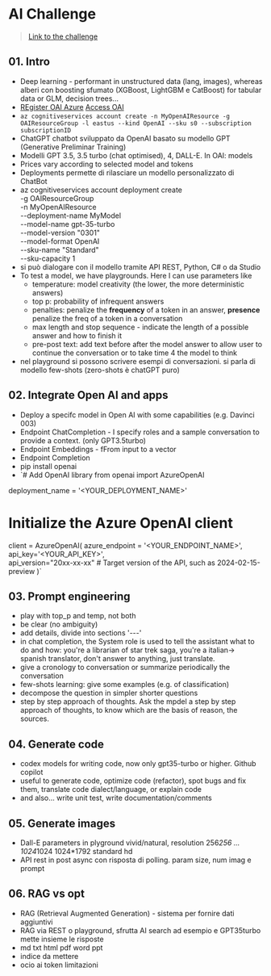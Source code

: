 # AI Challenge

> [Link to the challenge](https://learn.microsoft.com/it-it/collections/ddkzh7oe0jpk?WT.mc_id=cloudskillschallenge_da09d3ca-a2bb-47dc-ba42-bea77b386a3d)

## 01. Intro

* Deep learning - performant in unstructured data (lang, images), whereas alberi con boosting sfumato (XGBoost, LightGBM e CatBoost) for tabular data or GLM, decision trees...
* [REgister OAI Azure](https://aka.ms/oai/access) [Access OAI](https://oai.azure.com/)
* `az cognitiveservices account create -n MyOpenAIResource -g OAIResourceGroup -l eastus --kind OpenAI --sku s0 --subscription subscriptionID`
* ChatGPT chatbot sviluppato da OpenAI basato su modello GPT (Generative Preliminar Training)
* Modelli GPT 3.5, 3.5 turbo (chat optimised), 4, DALL-E. In OAI: models
* Prices vary according to selected model and tokens
* Deployments permette di rilasciare un modello personalizzato di ChatBot
* az cognitiveservices account deployment create \
   -g OAIResourceGroup \
   -n MyOpenAIResource \
   --deployment-name MyModel \
   --model-name gpt-35-turbo \
   --model-version "0301"  \
   --model-format OpenAI \
   --sku-name "Standard" \
   --sku-capacity 1
* si può dialogare con il modello tramite API REST, Python, C# o da Studio
* To test a model, we have playgrounds. Here I can use parameters like
  * temperature: model creativity (the lower, the more deterministic answers)
  * top p: probability of infrequent answers
  * penalties: penalize the **frequency** of a token in an answer, **presence** penalize the freq of a token in a conversation
  * max length and stop sequence - indicate the length of a possible answer and how to finish it
  * pre-post text: add text before after the model answer to allow user to continue the conversation or to take time 4 the model to think
* nel playground si possono scrivere esempi di conversazioni. si parla di modello few-shots (zero-shots è chatGPT puro)

## 02. Integrate Open AI and apps

* Deploy a specifc model in Open AI with some capabilities (e.g. Davinci 003)
* Endpoint ChatCompletion - I specify roles and a sample conversation to provide a context. (only GPT3.5turbo)
* Endpoint Embeddings - fFrom input to a vector
* Endpoint Completion
* pip install openai
* `# Add OpenAI library
from openai import AzureOpenAI

deployment_name = '<YOUR_DEPLOYMENT_NAME>' 

# Initialize the Azure OpenAI client
client = AzureOpenAI(
        azure_endpoint = '<YOUR_ENDPOINT_NAME>', 
        api_key='<YOUR_API_KEY>',  
        api_version="20xx-xx-xx" #  Target version of the API, such as 2024-02-15-preview
        )`

## 03. Prompt engineering

* play with top_p and temp, not both
* be clear (no ambiguity)
* add details, divide into sections '---'
* in chat completion, the System role is used to tell the assistant what to do and how: you're a librarian of star trek saga, you're a italian-> spanish translator, don't answer to anything, just translate.
* give a cronology to conversation or summarize periodically the conversation
* few-shots learning: give some examples (e.g. of classification)
* decompose the question in simpler shorter questions
* step by step approach of thoughts. Ask the mpdel a step by step approach of thoughts, to know which are the basis of reason, the sources.

## 04. Generate code

* codex models for writing code, now only gpt35-turbo or higher. Github copilot
* useful to generate code, optimize code (refactor), spot bugs and fix them, translate code dialect/language, or explain code
* and also... write unit test, write documentation/comments

## 05. Generate images

* Dall-E parameters in plyground vivid/natural, resolution 256*256 ... 1024*1024 1024*1792 standard hd
* API rest in post async con risposta di polling. param size, num imag e prompt

## 06. RAG vs opt

* RAG (Retrieval Augmented Generation) - sistema per fornire dati aggiuntivi
* RAG via REST o playground, sfrutta AI search ad esempio e GPT35turbo mette insieme le risposte
* md txt html pdf word ppt
* indice da mettere
* ocio ai token limitazioni
